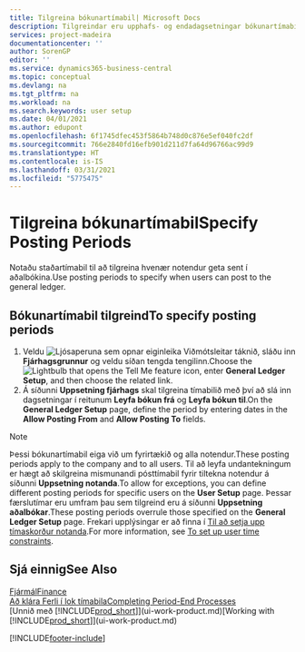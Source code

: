 ```yaml
---
title: Tilgreina bókunartímabil| Microsoft Docs
description: Tilgreindar eru upphafs- og endadagsetningar bókunartímabils til að setja upp hvenær notendur geta bókað í fjárhag.
services: project-madeira
documentationcenter: ''
author: SorenGP
editor: ''
ms.service: dynamics365-business-central
ms.topic: conceptual
ms.devlang: na
ms.tgt_pltfrm: na
ms.workload: na
ms.search.keywords: user setup
ms.date: 04/01/2021
ms.author: edupont
ms.openlocfilehash: 6f1745dfec453f5864b748d0c876e5ef040fc2df
ms.sourcegitcommit: 766e2840fd16efb901d211d7fa64d96766ac99d9
ms.translationtype: HT
ms.contentlocale: is-IS
ms.lasthandoff: 03/31/2021
ms.locfileid: "5775475"
---
```

# <a name="specify-posting-periods"></a><span data-ttu-id="b8eaf-103">Tilgreina bókunartímabil</span><span class="sxs-lookup"><span data-stu-id="b8eaf-103">Specify Posting Periods</span></span>
<span data-ttu-id="b8eaf-104">Notaðu staðartímabil til að tilgreina hvenær notendur geta sent í aðalbókina.</span><span class="sxs-lookup"><span data-stu-id="b8eaf-104">Use posting periods to specify when users can post to the general ledger.</span></span>  

## <a name="to-specify-posting-periods"></a><span data-ttu-id="b8eaf-105">Bókunartímabil tilgreind</span><span class="sxs-lookup"><span data-stu-id="b8eaf-105">To specify posting periods</span></span>
1. <span data-ttu-id="b8eaf-106">Veldu ![Ljósaperuna sem opnar eiginleika Viðmótsleitar](media/ui-search/search_small.png "Segðu mér hvað þú vilt gera") táknið, sláðu inn **Fjárhagsgrunnur** og veldu síðan tengda tengilinn.</span><span class="sxs-lookup"><span data-stu-id="b8eaf-106">Choose the ![Lightbulb that opens the Tell Me feature](media/ui-search/search_small.png "Tell me what you want to do") icon, enter **General Ledger Setup**, and then choose the related link.</span></span>  
2. <span data-ttu-id="b8eaf-107">Á síðunni **Uppsetning fjárhags** skal tilgreina tímabilið með því að slá inn dagsetningar í reitunum **Leyfa bókun frá** og **Leyfa bókun til**.</span><span class="sxs-lookup"><span data-stu-id="b8eaf-107">On the **General Ledger Setup** page, define the period by entering dates in the **Allow Posting From** and **Allow Posting To** fields.</span></span>  

> [!NOTE]  
>   <span data-ttu-id="b8eaf-108">Þessi bókunartímabil eiga við um fyrirtækið og alla notendur.</span><span class="sxs-lookup"><span data-stu-id="b8eaf-108">These posting periods apply to the company and to all users.</span></span> <span data-ttu-id="b8eaf-109">Til að leyfa undantekningum er hægt að skilgreina mismunandi pósttímabil fyrir tiltekna notendur á síðunni **Uppsetning notanda**.</span><span class="sxs-lookup"><span data-stu-id="b8eaf-109">To allow for exceptions, you can define different posting periods for specific users on the **User Setup** page.</span></span> <span data-ttu-id="b8eaf-110">Þessar færslutímar eru umfram þau sem tilgreind eru á síðunni **Uppsetning aðalbókar**.</span><span class="sxs-lookup"><span data-stu-id="b8eaf-110">These posting periods overrule those specified on the **General Ledger Setup** page.</span></span> <span data-ttu-id="b8eaf-111">Frekari upplýsingar er að finna í [Til að setja upp tímaskorður notanda](ui-define-granular-permissions.md#to-set-up-user-time-constraints).</span><span class="sxs-lookup"><span data-stu-id="b8eaf-111">For more information, see [To set up user time constraints](ui-define-granular-permissions.md#to-set-up-user-time-constraints).</span></span>

## <a name="see-also"></a><span data-ttu-id="b8eaf-112">Sjá einnig</span><span class="sxs-lookup"><span data-stu-id="b8eaf-112">See Also</span></span>
[<span data-ttu-id="b8eaf-113">Fjármál</span><span class="sxs-lookup"><span data-stu-id="b8eaf-113">Finance</span></span>](finance.md)  
[<span data-ttu-id="b8eaf-114">Að klára Ferli í lok tímabila</span><span class="sxs-lookup"><span data-stu-id="b8eaf-114">Completing Period-End Processes</span></span>](year-how-complete-period-end-processes.md)  
<span data-ttu-id="b8eaf-115">[Unnið með [!INCLUDE[prod_short](includes/prod_short.md)]](ui-work-product.md)</span><span class="sxs-lookup"><span data-stu-id="b8eaf-115">[Working with [!INCLUDE[prod_short](includes/prod_short.md)]](ui-work-product.md)</span></span>


[!INCLUDE[footer-include](includes/footer-banner.md)]